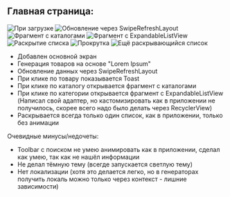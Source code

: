 ## Главная страница:
![При загрузке](img/img_1.jpg)
![Обновление через SwipeRefreshLayout](img/img_2.jpg)
![Фрагмент с каталогами](img/img_3.jpg)
![Фрагмент с ExpandableListView](img/img_4.jpg)
![Раскрытие списка](img/img_5.jpg)
![Прокрутка](img/img_6.jpg)
![Ещё раскрывающийся список](img/img_7.jpg)

* Добавлен основной экран
* Генерация товаров на основе "Lorem Ipsum"
* Обновление данных через SwipeRefreshLayout
* При клике по товару показывается Toast
* При клике по каталогу открывается фрагмент с каталогами
* При клике по категории открывается фрагмент с ExpandableListView (Написал свой адаптер, но кастомизировать как в приложении не получилось, скорее всего надо было делать через RecyclerView)
* Раскрывается всегда только один список, как в приложении, только без анимации

Очевидные минусы/недочеты:
* Toolbar с поиском не умею анимировать как в приложении, сделал как умею, так как не нашёл информации
* Не делал тёмную тему (всегде запускается светлую тему)
* Нет локализации (хотя это делается легко, но в генераторах получить локаль можно только через контекст - лишние зависимости)
